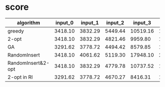 # score

| algorithm          | input_0 | input_1 | input_2 | input_3  | input_4  | input_5   | input_6   |
| ------------------ | ------- | ------- | ------- | -------- | -------- | --------- | --------- |
| greedy             | 3418.10 | 3832.29 | 5449.44 | 10519.16 | 12684.06 | 25331.84  | 49892.05  |
| 2-opt              | 3418.10 | 3832.29 | 4821.46 | 9959.80  | 12578.42 | 24366.43  | 47988.87  |
| GA                 | 3291.62 | 3778.72 | 4494.42 | 8579.85  | 12532.39 | 33562.04  |           |
| RandomInsert       | 3418.10 | 4061.62 | 5119.30 | 17948.10 | 28696.91 | 110500.75 | 403022.49 |
| RandomInsert&2-opt | 3418.10 | 3832.29 | 4779.78 | 10737.52 | 16816.43 | 37496.29  | 102674.09 |
| 2-opt in RI        | 3291.62 | 3778.72 | 4670.27 | 8416.31  | 11803.58 | 21923.59  | 44484.03  |
